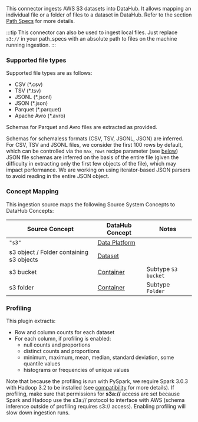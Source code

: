 This connector ingests AWS S3 datasets into DataHub. It allows mapping an individual file or a folder of files to a dataset in DataHub.
Refer to the section [Path Specs](https://datahubproject.io/docs/generated/ingestion/sources/s3/#path-specs) for more details.

:::tip
This connector can also be used to ingest local files.
Just replace `s3://` in your path_specs with an absolute path to files on the machine running ingestion.
:::

### Supported file types

Supported file types are as follows:

- CSV (\*.csv)
- TSV (\*.tsv)
- JSONL (\*.jsonl)
- JSON (\*.json)
- Parquet (\*.parquet)
- Apache Avro (\*.avro)

Schemas for Parquet and Avro files are extracted as provided.

Schemas for schemaless formats (CSV, TSV, JSONL, JSON) are inferred. For CSV, TSV and JSONL files, we consider the first 100 rows by default, which can be controlled via the `max_rows` recipe parameter (see [below](#config-details))
JSON file schemas are inferred on the basis of the entire file (given the difficulty in extracting only the first few objects of the file), which may impact performance.
We are working on using iterator-based JSON parsers to avoid reading in the entire JSON object.

### Concept Mapping

This ingestion source maps the following Source System Concepts to DataHub Concepts:

| Source Concept                           | DataHub Concept                                                                            | Notes               |
| ---------------------------------------- | ------------------------------------------------------------------------------------------ | ------------------- |
| `"s3"`                                   | [Data Platform](https://datahubproject.io/docs/generated/metamodel/entities/dataplatform/) |                     |
| s3 object / Folder containing s3 objects | [Dataset](https://datahubproject.io/docs/generated/metamodel/entities/dataset/)            |                     |
| s3 bucket                                | [Container](https://datahubproject.io/docs/generated/metamodel/entities/container/)        | Subtype `S3 bucket` |
| s3 folder                                | [Container](https://datahubproject.io/docs/generated/metamodel/entities/container/)        | Subtype `Folder`    |

### Profiling

This plugin extracts:

- Row and column counts for each dataset
- For each column, if profiling is enabled:
  - null counts and proportions
  - distinct counts and proportions
  - minimum, maximum, mean, median, standard deviation, some quantile values
  - histograms or frequencies of unique values

Note that because the profiling is run with PySpark, we require Spark 3.0.3 with Hadoop 3.2 to be installed (see [compatibility](#compatibility) for more details). If profiling, make sure that permissions for **s3a://** access are set because Spark and Hadoop use the s3a:// protocol to interface with AWS (schema inference outside of profiling requires s3:// access).
Enabling profiling will slow down ingestion runs.
